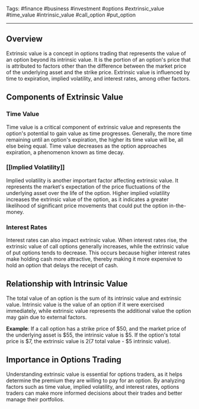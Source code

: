 Tags: #finance #business #investment #options #extrinsic_value #time_value #intrinsic_value #call_option #put_option

---

## Overview

Extrinsic value is a concept in options trading that represents the value of an option beyond its intrinsic value. It is the portion of an option's price that is attributed to factors other than the difference between the market price of the underlying asset and the strike price. Extrinsic value is influenced by time to expiration, implied volatility, and interest rates, among other factors.

## Components of Extrinsic Value

### Time Value

Time value is a critical component of extrinsic value and represents the option's potential to gain value as time progresses. Generally, the more time remaining until an option's expiration, the higher its time value will be, all else being equal. Time value decreases as the option approaches expiration, a phenomenon known as time decay.

### [[Implied Volatility]]

Implied volatility is another important factor affecting extrinsic value. It represents the market's expectation of the price fluctuations of the underlying asset over the life of the option. Higher implied volatility increases the extrinsic value of the option, as it indicates a greater likelihood of significant price movements that could put the option in-the-money.

### Interest Rates

Interest rates can also impact extrinsic value. When interest rates rise, the extrinsic value of call options generally increases, while the extrinsic value of put options tends to decrease. This occurs because higher interest rates make holding cash more attractive, thereby making it more expensive to hold an option that delays the receipt of cash.

## Relationship with Intrinsic Value

The total value of an option is the sum of its intrinsic value and extrinsic value. Intrinsic value is the value of an option if it were exercised immediately, while extrinsic value represents the additional value the option may gain due to external factors.

**Example**: If a call option has a strike price of $50, and the market price of the underlying asset is $55, the intrinsic value is $5. If the option's total price is $7, the extrinsic value is $2 ($7 total value - $5 intrinsic value).

## Importance in Options Trading

Understanding extrinsic value is essential for options traders, as it helps determine the premium they are willing to pay for an option. By analyzing factors such as time value, implied volatility, and interest rates, options traders can make more informed decisions about their trades and better manage their portfolios.